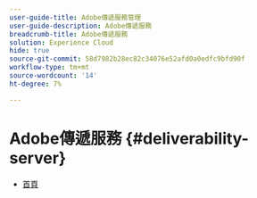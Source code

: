 ```yaml
---
user-guide-title: Adobe傳遞服務管理
user-guide-description: Adobe傳遞服務
breadcrumb-title: Adobe傳遞服務
solution: Experience Cloud
hide: true
source-git-commit: 58d7982b28ec82c34076e52afd0a0edfc9bfd90f
workflow-type: tm+mt
source-wordcount: '14'
ht-degree: 7%

---
```


# Adobe傳遞服務 {#deliverability-server}

* [首頁](home.md)
